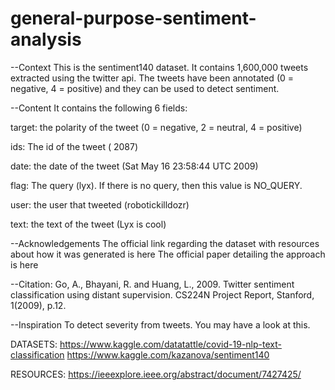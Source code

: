 # general-purpose-sentiment-analysis
--Context
This is the sentiment140 dataset. It contains 1,600,000 tweets extracted using the twitter api. 
The tweets have been annotated (0 = negative, 4 = positive) and they can be used to detect sentiment.

--Content
It contains the following 6 fields:

target: the polarity of the tweet (0 = negative, 2 = neutral, 4 = positive)

ids: The id of the tweet ( 2087)

date: the date of the tweet (Sat May 16 23:58:44 UTC 2009)

flag: The query (lyx). If there is no query, then this value is NO_QUERY.

user: the user that tweeted (robotickilldozr)

text: the text of the tweet (Lyx is cool)

--Acknowledgements
The official link regarding the dataset with resources about how it was generated is here
The official paper detailing the approach is here

--Citation: Go, A., Bhayani, R. and Huang, L., 2009. Twitter sentiment classification using distant supervision. CS224N Project Report, Stanford, 1(2009), p.12.

--Inspiration
To detect severity from tweets. You may have a look at this.

DATASETS:
https://www.kaggle.com/datatattle/covid-19-nlp-text-classification
https://www.kaggle.com/kazanova/sentiment140

RESOURCES:
https://ieeexplore.ieee.org/abstract/document/7427425/
